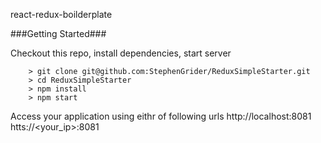 react-redux-boilderplate

###Getting Started###

Checkout this repo, install dependencies, start server

```
	> git clone git@github.com:StephenGrider/ReduxSimpleStarter.git
	> cd ReduxSimpleStarter
	> npm install
	> npm start
```

Access your application using eithr of following urls
http://localhost:8081
htts://<your_ip>:8081


